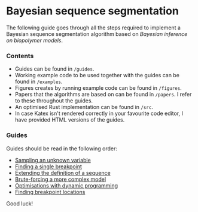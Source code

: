 # Bayesian sequence segmentation

The following guide goes through all the steps required to implement a Bayesian sequence segmentation algorithm based on *Bayesian inference on biopolymer models*.

### Contents

- Guides can be found in `/guides`.
- Working example code to be used together with the guides can be found in `/examples`.
- Figures creates by running example code can be found in `/figures`.
- Papers that the algorithms are based on can be found in `/papers`. I refer to these throughout the guides.
- An optimised Rust implementation can be found in `/src`.
- In case Katex isn't rendered correctly in your favourite code editor, I have provided HTML versions of the guides.

### Guides

Guides should be read in the following order:

- [Sampling an unknown variable](guides/SEQUENCE.md)
- [Finding a single breakpoint](guides/SINGLE_BRK.md)
- [Extending the definition of a sequence](guides/MULTINOMIAL.md)
- [Brute-forcing a more complex model](guides/BRUTE_FORCE.md)
- [Optimisations with dynamic programming](guides/DYNAMIC_PROGRAMMING.md)
- [Finding breakpoint locations](guides/BRK_POSITIONS.md)

Good luck!
